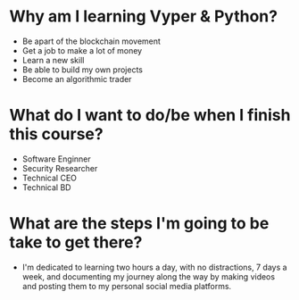 # Why am I learning Vyper & Python?
- Be apart of the blockchain movement
- Get a job to make a lot of money 
- Learn a new skill
- Be able to build my own projects
- Become an algorithmic trader 

# What do I want to do/be when I finish this course?
- Software Enginner
- Security Researcher 
- Technical CEO
- Technical BD

# What are the steps I'm going to be take to get there?
- I'm dedicated to learning two hours a day, with no distractions, 7 days a week, and documenting my journey along the way by making videos and posting them to my personal social media platforms.

